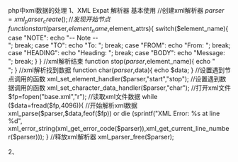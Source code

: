 php中xml数据的处理
1、XML Expat 解析器
	基本使用
		//创建xml解析器
		$parser=xml_parser_create();
		//发现开始节点
		function start($parser,$element_name,$element_attrs){
			switch($element_name){
				case "NOTE":
						echo "-- Note --<br>";
					break;
				case "TO":
						echo "To: ";
					break;
				case "FROM":
						echo "From: ";
					break;
				case "HEADING":
						echo "Heading: ";
					break;
				case "BODY":
						echo "Message: ";
					break;
			}
		}
		//xml解析结束
		function stop($parser,$element_name){
		echo "<br>";
		}
		//xml解析找到数据
		function char($parser,$data){
		echo $data;
		}
		//设置遇到节点调用的函数
		xml_set_element_handler($parser,"start","stop");
		//设置遇到数据调用的函数
		xml_set_character_data_handler($parser,"char");
		//打开xml文件
		$fp=fopen("base.xml","r");
		//读取xml文件数据
		while ($data=fread($fp,4096)){
		//开始解析xml数据	
		xml_parse($parser,$data,feof($fp)) or die (sprintf("XML Error: %s at line %d", xml_error_string(xml_get_error_code($parser)),xml_get_current_line_number($parser)));
		}
		//释放xml解析器
		xml_parser_free($parser);


2、